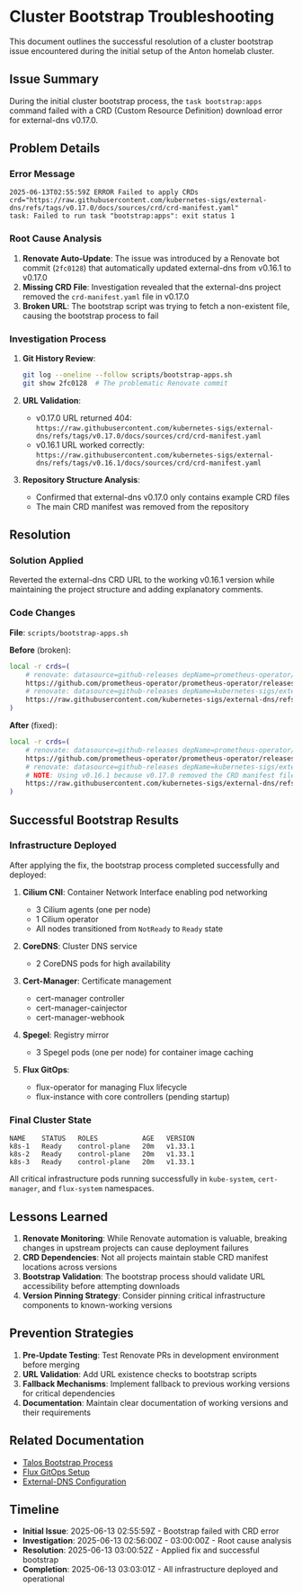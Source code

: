# Cluster Bootstrap Troubleshooting

This document outlines the successful resolution of a cluster bootstrap issue encountered during the initial setup of the Anton homelab cluster.

## Issue Summary

During the initial cluster bootstrap process, the `task bootstrap:apps` command failed with a CRD (Custom Resource Definition) download error for external-dns v0.17.0.

## Problem Details

### Error Message
```
2025-06-13T02:55:59Z ERROR Failed to apply CRDs crd="https://raw.githubusercontent.com/kubernetes-sigs/external-dns/refs/tags/v0.17.0/docs/sources/crd/crd-manifest.yaml"
task: Failed to run task "bootstrap:apps": exit status 1
```

### Root Cause Analysis

1. **Renovate Auto-Update**: The issue was introduced by a Renovate bot commit (`2fc0128`) that automatically updated external-dns from v0.16.1 to v0.17.0
2. **Missing CRD File**: Investigation revealed that the external-dns project removed the `crd-manifest.yaml` file in v0.17.0
3. **Broken URL**: The bootstrap script was trying to fetch a non-existent file, causing the bootstrap process to fail

### Investigation Process

1. **Git History Review**: 
   ```bash
   git log --oneline --follow scripts/bootstrap-apps.sh
   git show 2fc0128  # The problematic Renovate commit
   ```

2. **URL Validation**: 
   - v0.17.0 URL returned 404: `https://raw.githubusercontent.com/kubernetes-sigs/external-dns/refs/tags/v0.17.0/docs/sources/crd/crd-manifest.yaml`
   - v0.16.1 URL worked correctly: `https://raw.githubusercontent.com/kubernetes-sigs/external-dns/refs/tags/v0.16.1/docs/sources/crd/crd-manifest.yaml`

3. **Repository Structure Analysis**: 
   - Confirmed that external-dns v0.17.0 only contains example CRD files
   - The main CRD manifest was removed from the repository

## Resolution

### Solution Applied
Reverted the external-dns CRD URL to the working v0.16.1 version while maintaining the project structure and adding explanatory comments.

### Code Changes
**File**: `scripts/bootstrap-apps.sh`

**Before** (broken):
```bash
local -r crds=(
    # renovate: datasource=github-releases depName=prometheus-operator/prometheus-operator
    https://github.com/prometheus-operator/prometheus-operator/releases/download/v0.83.0/stripped-down-crds.yaml
    # renovate: datasource=github-releases depName=kubernetes-sigs/external-dns
    https://raw.githubusercontent.com/kubernetes-sigs/external-dns/refs/tags/v0.17.0/docs/sources/crd/crd-manifest.yaml
)
```

**After** (fixed):
```bash
local -r crds=(
    # renovate: datasource=github-releases depName=prometheus-operator/prometheus-operator
    https://github.com/prometheus-operator/prometheus-operator/releases/download/v0.83.0/stripped-down-crds.yaml
    # renovate: datasource=github-releases depName=kubernetes-sigs/external-dns
    # NOTE: Using v0.16.1 because v0.17.0 removed the CRD manifest file
    https://raw.githubusercontent.com/kubernetes-sigs/external-dns/refs/tags/v0.16.1/docs/sources/crd/crd-manifest.yaml
)
```

## Successful Bootstrap Results

### Infrastructure Deployed
After applying the fix, the bootstrap process completed successfully and deployed:

1. **Cilium CNI**: Container Network Interface enabling pod networking
   - 3 Cilium agents (one per node)
   - 1 Cilium operator
   - All nodes transitioned from `NotReady` to `Ready` state

2. **CoreDNS**: Cluster DNS service
   - 2 CoreDNS pods for high availability

3. **Cert-Manager**: Certificate management
   - cert-manager controller
   - cert-manager-cainjector
   - cert-manager-webhook

4. **Spegel**: Registry mirror
   - 3 Spegel pods (one per node) for container image caching

5. **Flux GitOps**: 
   - flux-operator for managing Flux lifecycle
   - flux-instance with core controllers (pending startup)

### Final Cluster State
```
NAME    STATUS   ROLES           AGE   VERSION
k8s-1   Ready    control-plane   20m   v1.33.1
k8s-2   Ready    control-plane   20m   v1.33.1
k8s-3   Ready    control-plane   20m   v1.33.1
```

All critical infrastructure pods running successfully in `kube-system`, `cert-manager`, and `flux-system` namespaces.

## Lessons Learned

1. **Renovate Monitoring**: While Renovate automation is valuable, breaking changes in upstream projects can cause deployment failures
2. **CRD Dependencies**: Not all projects maintain stable CRD manifest locations across versions
3. **Bootstrap Validation**: The bootstrap process should validate URL accessibility before attempting downloads
4. **Version Pinning Strategy**: Consider pinning critical infrastructure components to known-working versions

## Prevention Strategies

1. **Pre-Update Testing**: Test Renovate PRs in development environment before merging
2. **URL Validation**: Add URL existence checks to bootstrap scripts
3. **Fallback Mechanisms**: Implement fallback to previous working versions for critical dependencies
4. **Documentation**: Maintain clear documentation of working versions and their requirements

## Related Documentation

- [Talos Bootstrap Process](../talos-linux/bootstrap-guide.md)
- [Flux GitOps Setup](../flux/initial-configuration.md)
- [External-DNS Configuration](../network/external-dns-setup.md)

## Timeline

- **Initial Issue**: 2025-06-13 02:55:59Z - Bootstrap failed with CRD error
- **Investigation**: 2025-06-13 02:56:00Z - 03:00:00Z - Root cause analysis
- **Resolution**: 2025-06-13 03:00:52Z - Applied fix and successful bootstrap
- **Completion**: 2025-06-13 03:03:01Z - All infrastructure deployed and operational